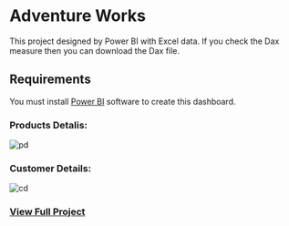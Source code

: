 # Adventure Works

This project designed by Power BI with Excel data. If you check the Dax measure then you can download the Dax file.

## Requirements

You must install [Power BI](https://www.microsoft.com/en-us/power-platform/products/power-bi) software to create this dashboard.

### Products Detalis:
![pd](https://github.com/Azad2181/BI-Adventure-Work-Project-Report/assets/121395998/ecd1973d-a1fa-44bb-a566-8afaefd2e913)

### Customer Details:
![cd](https://github.com/Azad2181/BI-Adventure-Work-Project-Report/assets/121395998/3ad70cd0-0cbb-48bd-81b6-bec57bdc0e12)

### [View Full Project](https://app.powerbi.com/links/ufhtnnIvaK?ctid=c7ffcd18-0ece-47d9-9b3b-308913d6c5ea&pbi_source=linkShare&bookmarkGuid=7d168fe0-fbad-4416-ad96-e9878c34e8b7)
